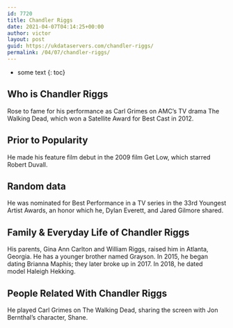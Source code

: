 ```yaml
---
id: 7720
title: Chandler Riggs
date: 2021-04-07T04:14:25+00:00
author: victor
layout: post
guid: https://ukdataservers.com/chandler-riggs/
permalink: /04/07/chandler-riggs/
---
```


* some text
{: toc}


## Who is Chandler Riggs



Rose to fame for his performance as Carl Grimes on AMC&#8217;s TV drama The Walking Dead, which won a Satellite Award for Best Cast in 2012.

                
                
                
## Prior to Popularity



He made his feature film debut in the 2009 film Get Low, which starred Robert Duvall. 

                
                
                
## Random data



He was nominated for Best Performance in a TV series in the 33rd Youngest Artist Awards, an honor which he, Dylan Everett, and Jared Gilmore shared. 

                
                
                
## Family & Everyday Life of Chandler Riggs



His parents, Gina Ann Carlton and William Riggs, raised him in Atlanta, Georgia. He has a younger brother named Grayson. In 2015, he began dating Brianna Maphis; they later broke up in 2017. In 2018, he dated model Haleigh Hekking.

                
                
                
## People Related With Chandler Riggs



He played Carl Grimes on The Walking Dead, sharing the screen with Jon Bernthal&#8217;s character, Shane.

                
              
            
          
          
          